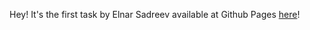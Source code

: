 Hey! It's the first task by Elnar Sadreev available at Github Pages [here](https://wad.itmo.xyz/task1-elnar-sadreev/)!
